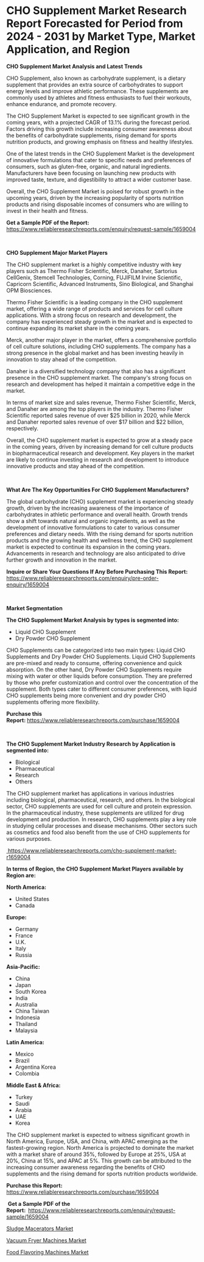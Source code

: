 <p><h1>CHO Supplement Market Research Report Forecasted for Period from 2024 -  2031 by Market Type, Market Application, and Region</h1></p><p><strong>CHO Supplement Market Analysis and Latest Trends</strong></p>
<p><p>CHO Supplement, also known as carbohydrate supplement, is a dietary supplement that provides an extra source of carbohydrates to support energy levels and improve athletic performance. These supplements are commonly used by athletes and fitness enthusiasts to fuel their workouts, enhance endurance, and promote recovery.</p><p>The CHO Supplement Market is expected to see significant growth in the coming years, with a projected CAGR of 13.1% during the forecast period. Factors driving this growth include increasing consumer awareness about the benefits of carbohydrate supplements, rising demand for sports nutrition products, and growing emphasis on fitness and healthy lifestyles.</p><p>One of the latest trends in the CHO Supplement Market is the development of innovative formulations that cater to specific needs and preferences of consumers, such as gluten-free, organic, and natural ingredients. Manufacturers have been focusing on launching new products with improved taste, texture, and digestibility to attract a wider customer base.</p><p>Overall, the CHO Supplement Market is poised for robust growth in the upcoming years, driven by the increasing popularity of sports nutrition products and rising disposable incomes of consumers who are willing to invest in their health and fitness.</p></p>
<p><strong>Get a Sample PDF of the Report:&nbsp;</strong> <a href="https://www.reliableresearchreports.com/enquiry/request-sample/1659004">https://www.reliableresearchreports.com/enquiry/request-sample/1659004</a></p>
<p>&nbsp;</p>
<p><strong>CHO Supplement Major Market Players</strong></p>
<p><p>The CHO supplement market is a highly competitive industry with key players such as Thermo Fisher Scientific, Merck, Danaher, Sartorius CellGenix, Stemcell Technologies, Corning, FUJIFILM Irvine Scientific, Capricorn Scientific, Advanced Instruments, Sino Biological, and Shanghai OPM Biosciences.</p><p>Thermo Fisher Scientific is a leading company in the CHO supplement market, offering a wide range of products and services for cell culture applications. With a strong focus on research and development, the company has experienced steady growth in the market and is expected to continue expanding its market share in the coming years.</p><p>Merck, another major player in the market, offers a comprehensive portfolio of cell culture solutions, including CHO supplements. The company has a strong presence in the global market and has been investing heavily in innovation to stay ahead of the competition.</p><p>Danaher is a diversified technology company that also has a significant presence in the CHO supplement market. The company's strong focus on research and development has helped it maintain a competitive edge in the market.</p><p>In terms of market size and sales revenue, Thermo Fisher Scientific, Merck, and Danaher are among the top players in the industry. Thermo Fisher Scientific reported sales revenue of over $25 billion in 2020, while Merck and Danaher reported sales revenue of over $17 billion and $22 billion, respectively.</p><p>Overall, the CHO supplement market is expected to grow at a steady pace in the coming years, driven by increasing demand for cell culture products in biopharmaceutical research and development. Key players in the market are likely to continue investing in research and development to introduce innovative products and stay ahead of the competition.</p></p>
<p>&nbsp;</p>
<p><strong>What Are The Key Opportunities For CHO Supplement Manufacturers?</strong></p>
<p><p>The global carbohydrate (CHO) supplement market is experiencing steady growth, driven by the increasing awareness of the importance of carbohydrates in athletic performance and overall health. Growth trends show a shift towards natural and organic ingredients, as well as the development of innovative formulations to cater to various consumer preferences and dietary needs. With the rising demand for sports nutrition products and the growing health and wellness trend, the CHO supplement market is expected to continue its expansion in the coming years. Advancements in research and technology are also anticipated to drive further growth and innovation in the market.</p></p>
<p><strong>Inquire or Share Your Questions If Any Before Purchasing This Report:</strong> <a href="https://www.reliableresearchreports.com/enquiry/pre-order-enquiry/1659004">https://www.reliableresearchreports.com/enquiry/pre-order-enquiry/1659004</a></p>
<p>&nbsp;</p>
<p><strong>Market Segmentation</strong></p>
<p><strong>The CHO Supplement Market Analysis by types is segmented into:</strong></p>
<p><ul><li>Liquid CHO Supplement</li><li>Dry Powder CHO Supplement</li></ul></p>
<p><p>CHO Supplements can be categorized into two main types: Liquid CHO Supplements and Dry Powder CHO Supplements. Liquid CHO Supplements are pre-mixed and ready to consume, offering convenience and quick absorption. On the other hand, Dry Powder CHO Supplements require mixing with water or other liquids before consumption. They are preferred by those who prefer customization and control over the concentration of the supplement. Both types cater to different consumer preferences, with liquid CHO supplements being more convenient and dry powder CHO supplements offering more flexibility.</p></p>
<p><strong>Purchase this Report:&nbsp;</strong><a href="https://www.reliableresearchreports.com/purchase/1659004">https://www.reliableresearchreports.com/purchase/1659004</a></p>
<p>&nbsp;</p>
<p><strong>The CHO Supplement Market Industry Research by Application is segmented into:</strong></p>
<p><ul><li>Biological</li><li>Pharmaceutical</li><li>Research</li><li>Others</li></ul></p>
<p><p>The CHO supplement market has applications in various industries including biological, pharmaceutical, research, and others. In the biological sector, CHO supplements are used for cell culture and protein expression. In the pharmaceutical industry, these supplements are utilized for drug development and production. In research, CHO supplements play a key role in studying cellular processes and disease mechanisms. Other sectors such as cosmetics and food also benefit from the use of CHO supplements for various purposes.</p></p>
<p><a href="https://www.reliableresearchreports.com/cho-supplement-market-r1659004">&nbsp;https://www.reliableresearchreports.com/cho-supplement-market-r1659004</a></p>
<p><strong>In terms of Region, the CHO Supplement Market Players available by Region are:</strong></p>
<p>
    <p> <strong> North America: </strong>
        <ul>
            <li>United States</li>
            <li>Canada</li>
        </ul>
        </p> 
    <p> <strong> Europe: </strong>
        <ul>
            <li>Germany</li>
            <li>France</li>
            <li>U.K.</li>
            <li>Italy</li>
            <li>Russia</li>
        </ul>
        </p> 
    <p> <strong> Asia-Pacific: </strong>
        <ul>
            <li>China</li>
            <li>Japan</li>
            <li>South Korea</li>
            <li>India</li>
            <li>Australia</li>
            <li>China Taiwan</li>
            <li>Indonesia</li>
            <li>Thailand</li>
            <li>Malaysia</li>
        </ul>
        </p> 
    <p> <strong> Latin America: </strong>
        <ul>
            <li>Mexico</li>
            <li>Brazil</li>
            <li>Argentina Korea</li>
            <li>Colombia</li>
        </ul>
        </p> 
    <p> <strong> Middle East & Africa: </strong>
        <ul>
            <li>Turkey</li>
            <li>Saudi</li>
            <li>Arabia</li>
            <li>UAE</li>
            <li>Korea</li>
        </ul>
    </p>
    </p>
<p><p>The CHO supplement market is expected to witness significant growth in North America, Europe, USA, and China, with APAC emerging as the fastest-growing region. North America is projected to dominate the market with a market share of around 35%, followed by Europe at 25%, USA at 20%, China at 15%, and APAC at 5%. This growth can be attributed to the increasing consumer awareness regarding the benefits of CHO supplements and the rising demand for sports nutrition products worldwide.</p></p>
<p><strong>Purchase this Report: </strong><a href="https://www.reliableresearchreports.com/purchase/1659004">https://www.reliableresearchreports.com/purchase/1659004</a></p>
<p>&nbsp;<strong>Get a Sample PDF of the Report:&nbsp;&nbsp;</strong><a href="https://www.reliableresearchreports.com/enquiry/request-sample/1659004">https://www.reliableresearchreports.com/enquiry/request-sample/1659004</a></p>
<p><strong></strong></p>
<p><p><a href="https://github.com/DeonteStanton2023/Market-Research-Report-List-1/blob/main/sludge-macerators-market.md">Sludge Macerators Market</a></p><p><a href="https://github.com/dx0328/Market-Research-Report-List-3/blob/main/vacuum-fryer-machines-market.md">Vacuum Fryer Machines Market</a></p><p><a href="https://github.com/Glendatilghmankmgz0rbhwpy/Market-Research-Report-List-3/blob/main/food-flavoring-machines-market.md">Food Flavoring Machines Market</a></p></p>